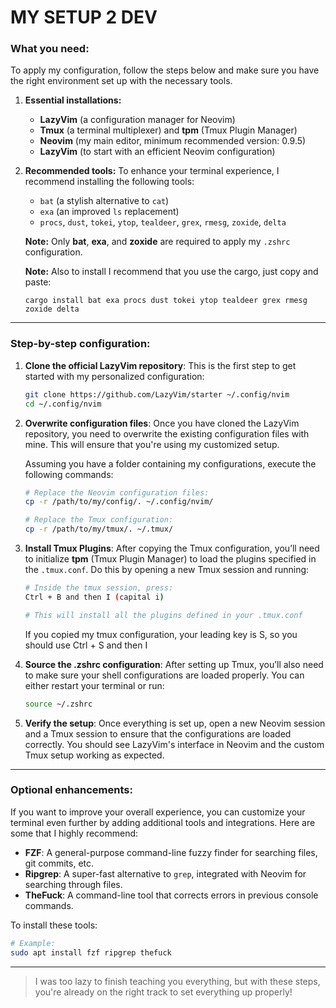 
# MY SETUP 2 DEV

### What you need:
To apply my configuration, follow the steps below and make sure you have the right environment set up with the necessary tools.

1. **Essential installations:**
   - **LazyVim** (a configuration manager for Neovim)
   - **Tmux** (a terminal multiplexer) and **tpm** (Tmux Plugin Manager)
   - **Neovim** (my main editor, minimum recommended version: 0.9.5)
   - **LazyVim** (to start with an efficient Neovim configuration)

2. **Recommended tools:**
   To enhance your terminal experience, I recommend installing the following tools:
   - `bat` (a stylish alternative to `cat`)
   - `exa` (an improved `ls` replacement)
   - `procs`, `dust`, `tokei`, `ytop`, `tealdeer`, `grex`, `rmesg`, `zoxide`, `delta`

   **Note:** Only **bat**, **exa**, and **zoxide** are required to apply my `.zshrc` configuration.
     
   **Note:** Also to install I recommend that you use the cargo, just copy and paste:
   ```
   cargo install bat exa procs dust tokei ytop tealdeer grex rmesg zoxide delta
   ```
---

### Step-by-step configuration:

1. **Clone the official LazyVim repository**:
   This is the first step to get started with my personalized configuration:

   ```bash
   git clone https://github.com/LazyVim/starter ~/.config/nvim
   cd ~/.config/nvim
   ```

2. **Overwrite configuration files**:
   Once you have cloned the LazyVim repository, you need to overwrite the existing configuration files with mine. This will ensure that you're using my customized setup.

   Assuming you have a folder containing my configurations, execute the following commands:

   ```bash
   # Replace the Neovim configuration files:
   cp -r /path/to/my/config/. ~/.config/nvim/

   # Replace the Tmux configuration:
   cp -r /path/to/my/tmux/. ~/.tmux/
   ```

3. **Install Tmux Plugins**:
   After copying the Tmux configuration, you’ll need to initialize **tpm** (Tmux Plugin Manager) to load the plugins specified in the `.tmux.conf`. Do this by opening a new Tmux session and running:

   ```bash
   # Inside the tmux session, press:
   Ctrl + B and then I (capital i)

   # This will install all the plugins defined in your .tmux.conf
   ```
   If you copied my tmux configuration, your leading key is S, so you should use Ctrl + S and then I


4. **Source the .zshrc configuration**:
   After setting up Tmux, you’ll also need to make sure your shell configurations are loaded properly. You can either restart your terminal or run:

   ```bash
   source ~/.zshrc
   ```

5. **Verify the setup**:
   Once everything is set up, open a new Neovim session and a Tmux session to ensure that the configurations are loaded correctly. You should see LazyVim's interface in Neovim and the custom Tmux setup working as expected.

---

### Optional enhancements:

If you want to improve your overall experience, you can customize your terminal even further by adding additional tools and integrations. Here are some that I highly recommend:

- **FZF**: A general-purpose command-line fuzzy finder for searching files, git commits, etc.
- **Ripgrep**: A super-fast alternative to `grep`, integrated with Neovim for searching through files.
- **TheFuck**: A command-line tool that corrects errors in previous console commands.

To install these tools:

```bash
# Example:
sudo apt install fzf ripgrep thefuck
```

---

> I was too lazy to finish teaching you everything, but with these steps, you're already on the right track to set everything up properly!
